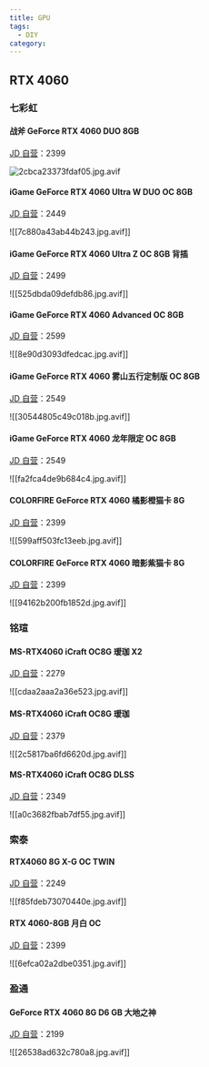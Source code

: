 ```yaml
---
title: GPU
tags:
  - DIY
category: 
---
```


## RTX 4060
### 七彩虹
#### 战斧 GeForce RTX 4060 DUO 8GB
[JD 自营](https://item.jd.com/100060502749.html)：2399

![2cbca23373fdaf05.jpg.avif](../_Assets/2cbca23373fdaf05.jpg.avif)

#### iGame GeForce RTX 4060 Ultra W DUO OC 8GB
[JD 自营](https://item.jd.com/100055037842.html)：2449

![[7c880a43ab44b243.jpg.avif]]

#### iGame GeForce RTX 4060 Ultra Z OC 8GB 背插
[JD 自营](https://item.jd.com/100066085170.html)：2499

![[525dbda09defdb86.jpg.avif]]

#### iGame GeForce RTX 4060 Advanced OC 8GB
[JD 自营](https://item.jd.com/100058440294.html)：2599

![[8e90d3093dfedcac.jpg.avif]]

#### iGame GeForce RTX 4060 雾山五行定制版 OC 8GB
[JD 自营](https://item.jd.com/100070883227.html)：2549

![[30544805c49c018b.jpg.avif]]

#### iGame GeForce RTX 4060 龙年限定 OC 8GB
[JD 自营](https://item.jd.com/100082038215.html)：2549

![[fa2fca4de9b684c4.jpg.avif]]

#### COLORFIRE GeForce RTX 4060 橘影橙猫卡 8G
[JD 自营](https://item.jd.com/100057553510.html)：2399

![[599aff503fc13eeb.jpg.avif]]

#### COLORFIRE GeForce RTX 4060 暗影紫猫卡 8G
[JD 自营](https://item.jd.com/100057571348.html)：2399

![[94162b200fb1852d.jpg.avif]]

### 铭瑄
#### MS-RTX4060 iCraft OC8G 瑷珈 X2
[JD 自营](https://item.jd.com/100061754001.html)：2279

![[cdaa2aaa2a36e523.jpg.avif]]

#### MS-RTX4060 iCraft OC8G 瑷珈
[JD 自营](https://item.jd.com/100056943446.html)：2379

![[2c5817ba6fd6620d.jpg.avif]]

#### MS-RTX4060 iCraft OC8G DLSS
[JD 自营](https://item.jd.com/100058770492.html)：2349

![[a0c3682fbab7df55.jpg.avif]]

### 索泰
#### RTX4060 8G X-G OC TWIN
[JD 自营](https://item.jd.com/10079049653861.html)：2249

![[f85fdeb73070440e.jpg.avif]]

#### RTX 4060-8GB 月白 OC
[JD 自营](https://item.jd.com/10088350274580.html)：2399

![[6efca02a2dbe0351.jpg.avif]]

### 盈通
#### GeForce RTX 4060 8G D6 GB 大地之神
[JD 自营](https://item.jd.com/100066428479.html)：2199

![[26538ad632c780a8.jpg.avif]]


